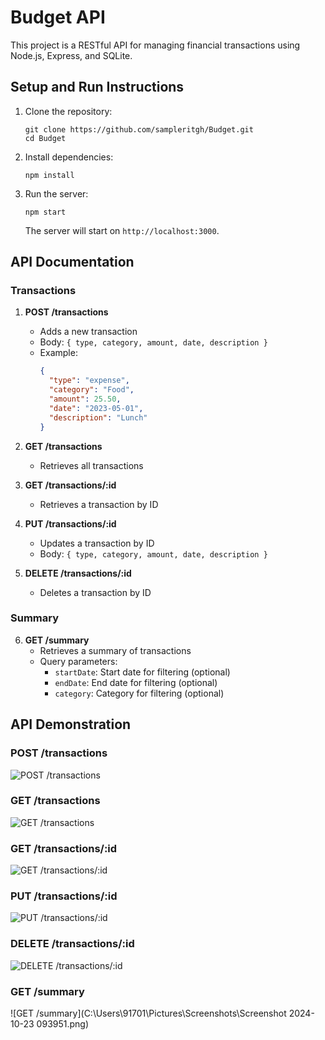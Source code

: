 # Budget API

This project is a RESTful API for managing financial transactions using Node.js, Express, and SQLite.

## Setup and Run Instructions

1. Clone the repository:
   ```
   git clone https://github.com/sampleritgh/Budget.git
   cd Budget
   ```

2. Install dependencies:
   ```
   npm install
   ```

3. Run the server:
   ```
   npm start
   ```

   The server will start on `http://localhost:3000`.

## API Documentation

### Transactions

1. **POST /transactions**
   - Adds a new transaction
   - Body: `{ type, category, amount, date, description }`
   - Example:
     ```json
     {
       "type": "expense",
       "category": "Food",
       "amount": 25.50,
       "date": "2023-05-01",
       "description": "Lunch"
     }
     ```

2. **GET /transactions**
   - Retrieves all transactions

3. **GET /transactions/:id**
   - Retrieves a transaction by ID

4. **PUT /transactions/:id**
   - Updates a transaction by ID
   - Body: `{ type, category, amount, date, description }`

5. **DELETE /transactions/:id**
   - Deletes a transaction by ID

### Summary

6. **GET /summary**
   - Retrieves a summary of transactions
   - Query parameters: 
     - `startDate`: Start date for filtering (optional)
     - `endDate`: End date for filtering (optional)
     - `category`: Category for filtering (optional)

## API Demonstration

### POST /transactions
![POST /transactions](./screenshots/post_transaction.png)

### GET /transactions
![GET /transactions](./screenshots/get_transactions.png)

### GET /transactions/:id
![GET /transactions/:id](./screenshots/get_transaction_by_id.png)

### PUT /transactions/:id
![PUT /transactions/:id](./screenshots/update_transaction.png)

### DELETE /transactions/:id
![DELETE /transactions/:id](./screenshots/delete_transaction.png)

### GET /summary
![GET /summary](C:\Users\91701\Pictures\Screenshots\Screenshot 2024-10-23 093951.png)
